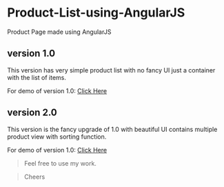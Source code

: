 # Product-List-using-AngularJS
Product Page made using AngularJS

## version 1.0

This version has very simple product list with no fancy UI
just a container with the list of items.

For demo of version 1.0:  [Click Here](https://git.io/vAL56)

## version 2.0

This version is the fancy upgrade of 1.0 with beautiful UI
contains multiple product view with sorting function.

For demo of version 1.0:  [Click Here](https://git.io/vAL5S)

>Feel free to use my work.

>Cheers

